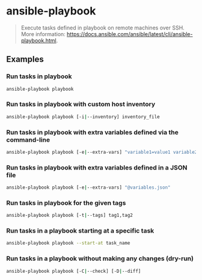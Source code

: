 # ansible-playbook

> Execute tasks defined in playbook on remote machines over SSH. More information: <https://docs.ansible.com/ansible/latest/cli/ansible-playbook.html>.

## Examples

### Run tasks in playbook

```bash
ansible-playbook playbook
```

### Run tasks in playbook with custom host inventory

```bash
ansible-playbook playbook [-i|--inventory] inventory_file
```

### Run tasks in playbook with extra variables defined via the command-line

```bash
ansible-playbook playbook [-e|--extra-vars] "variable1=value1 variable2=value2"
```

### Run tasks in playbook with extra variables defined in a JSON file

```bash
ansible-playbook playbook [-e|--extra-vars] "@variables.json"
```

### Run tasks in playbook for the given tags

```bash
ansible-playbook playbook [-t|--tags] tag1,tag2
```

### Run tasks in a playbook starting at a specific task

```bash
ansible-playbook playbook --start-at task_name
```

### Run tasks in a playbook without making any changes (dry-run)

```bash
ansible-playbook playbook [-C|--check] [-D|--diff]
```
